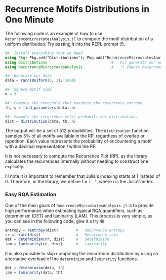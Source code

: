 #   Recurrence Motifs Distributions in One Minute
The following code is an example of how to use `RecurrenceMicrostatesAnalysis.jl` to compute the motif distribution of a uniform distribution. Try pasting it into the REPL prompt 😉.

```julia
##  Install everything that we need
using Pkg; Pkg.add("Distributions"); Pkg.add("RecurrenceMicrostatesAnalysis")
using Distributions                             #   For generate our uniform distribution
using RecurrenceMicrostatesAnalysis             #   !! Import RecurrenceMicrostatesAnalysis.jl

##  Generate our data
data = rand(Uniform(0, 1), 1000)

##  Square motif side
n = 3

##  Compute the threshold that maximize the recurrence entropy.
th, s = find_parameters(data, n)

##  Compute the recurrence motif probabilities distribution.
dist = distribution(data, th, n)
```

The output will be a set of 512 probabilities. The `distribution` function samples $5\%$ of all motifs available in the RP, regardless of overlap or repetition. Each value represents the probability of encountering a motif with a decimal representation $I$ within the RP.

It is not necessary to compute the Recurrence Plot (RP), as the library calculates the recurrences internally without needing to construct one explicitly.

!!! note
    It is important to remember that Julia's indexing starts at $1$ instead of $0$. Therefore, in the library, we define $I = i - 1$, where $i$ is the Julia's index.

###   Easy RQA Estimation
One of the main goals of `RecurrenceMicrostatesAnalysis.jl` is to provide high performance when estimating typical RQA quantifiers, such as determinism (DET) and laminarity (LAM). This process is very simple, as you can see in the following code, give it a try 😁.
```julia
entropy = rentropy(dist)        #   Recurrence entropy
rr = rrate(dist)                #   Recurrence rate
det = determinism(rr, dist)     #   Determinism
lam = laminarity(rr, dist)      #   Laminarity
```

It is also possible to skip computing the recurrence distribution by using an alternative overload of the `determinism` and `laminarity` functions.
```julia
det = determinism(data, th)
lam = laminarity(data, th)
```
